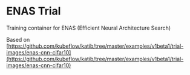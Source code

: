 # ENAS Trial
Training container for ENAS (Efficient Neural Architecture Search)

Based on [https://github.com/kubeflow/katib/tree/master/examples/v1beta1/trial-images/enas-cnn-cifar10](https://github.com/kubeflow/katib/tree/master/examples/v1beta1/trial-images/enas-cnn-cifar10)
